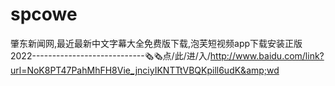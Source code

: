 # spcowe
肇东新闻网,最近最新中文字幕大全免费版下载,泡芙短视频app下载安装正版2022----------------------------🗞🗞点/此/进/入/http://www.baidu.com/link?url=NoK8PT47PahMhFH8Vie_jnciyIKNTTtVBQKpill6udK&amp;wd
